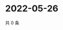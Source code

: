 # 2022-05-26

共 0 条

<!-- BEGIN WEIBO -->
<!-- 最后更新时间 Thu May 26 2022 15:01:15 GMT+0800 (China Standard Time) -->

<!-- END WEIBO -->

